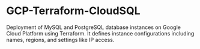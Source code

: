 # GCP-Terraform-CloudSQL
Deployment of MySQL and PostgreSQL database instances on Google Cloud Platform using Terraform. It defines instance configurations including names, regions, and settings like IP access. 
